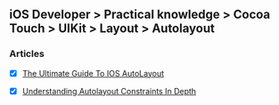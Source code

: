 ## iOS Developer > Practical knowledge > Cocoa Touch > UIKit > Layout > Autolayout

### Articles
- [X] [The Ultimate Guide To IOS AutoLayout](https://digitalleaves.com/ultimate-guide-autolayout/)
- [X] [Understanding Autolayout Constraints In Depth](https://medium.com/@ravi.aggarwal61/understanding-auto-layout-constraints-part-1-844474e81d1e)


